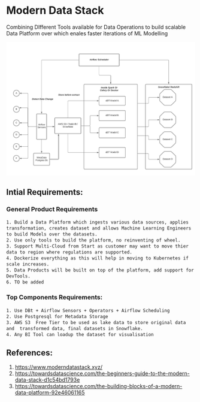 # Modern Data Stack
Combining DIfferent Tools available for Data Operations to build scalable Data Platform over which enales faster iterations of ML Modelling

![Modern Data Stack Arch](/docs/Modern_Data_Stack.jpeg "Modern Data Stack Arch")


## Intial Requirements:


### General Product Requirements
    1. Build a Data Platform which ingests various data sources, applies transformation, creates dataset and allows Machine Learning Engineers to build Models over the datasets.
    2. Use only tools to build the platform, no reinventing of wheel.
    3. Support Multi-Cloud from Start as customer may want to move thier data to region where regulations are supported.
    4. Dockerize everything as this will help in moving to Kubernetes if scale increases.
    5. Data Products will be built on top of the platform, add support for DevTools.
    6. TO be added


### Top Components Requirements:


    1. Use DBt + Airflow Sensors + Operators + Airflow Scheduling
    2. Use Postgresql for Metadata Storage
    3. AWS S3  Free Tier to be used as lake data to store original data and  transformed data, final datasets in Snowflake.
    4. Any BI Tool can loadup the dataset for visualisation
    



## References:

1. https://www.moderndatastack.xyz/
2. https://towardsdatascience.com/the-beginners-guide-to-the-modern-data-stack-d1c54bd1793e
3. https://towardsdatascience.com/the-building-blocks-of-a-modern-data-platform-92e46061165